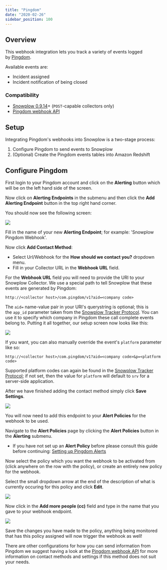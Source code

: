 ```yaml
---
title: "Pingdom"
date: "2020-02-26"
sidebar_position: 100
---
```


## Overview

This webhook integration lets you track a variety of events logged by [Pingdom](https://www.pingdom.com/).

Available events are:

- Incident assigned
- Incident notification of being closed

### Compatibility

- [Snowplow 0.9.14](https://github.com/snowplow/snowplow/releases/tag/0.9.14)\+ (`POST`\-capable collectors only)
- [Pingdom webhook API](https://support.pingdom.com/Knowledgebase/Article/View/94/0/users-and-alerting-end-points)

## Setup

Integrating Pingdom's webhooks into Snowplow is a two-stage process:

1. Configure Pingdom to send events to Snowplow
2. (Optional) Create the Pingdom events tables into Amazon Redshift

## Configure Pingdom

First login to your Pingdom account and click on the **Alerting** button which will be on the left hand side of the screen.

Now click on **Alerting Endpoints** in the submenu and then click the **Add Alerting Endpoint** button in the top right hand corner.

You should now see the following screen:

![](images/pingdom-1.png)

Fill in the name of your new **Alerting Endpoint**; for example: 'Snowplow Pingdom Webhook'.

Now click **Add Contact Method**:

- Select Url/Webhook for the **How should we contact you?** dropdown menu.
- Fill in your Collector URL in the **Webhook URL** field.

For the **Webhook URL** field you will need to provide the URI to your Snowplow Collector. We use a special path to tell Snowplow that these events are generated by Pingdom:

```markup
http://<collector host>/com.pingdom/v1?aid=<company code>
```

The `aid=` name-value pair in your URI's querystring is optional; this is the `app_id` parameter taken from the [Snowplow Tracker Protocol](/docs/collecting-data/collecting-from-own-applications/snowplow-tracker-protocol.md). You can use it to specify which company in Pingdom these call complete events belong to. Putting it all together, our setup screen now looks like this:

![](images/pingdom-2.png)

If you want, you can also manually override the event's `platform` parameter like so:

```markup
http://<collector host>/com.pingdom/v1?aid=<company code>&p=<platform code>
```

Supported platform codes can again be found in the [Snowplow Tracker Protocol](/docs/collecting-data/collecting-from-own-applications/snowplow-tracker-protocol.md); if not set, then the value for `platform` will default to `srv` for a server-side application.

After we have finished adding the contact method simply click **Save Settings**.

![](images/pingdom-3.png)

You will now need to add this endpoint to your **Alert Policies** for the webhook to be used.

Navigate to the **Alert Policies** page by clicking the **Alert Policies** button in the **Alerting** submenu.

- If you have not set up an **Alert Policy** before please consult this guide before continuing: [Setting up Pingdom Alerts](https://support.pingdom.com/Knowledgebase/Article/View/95/28/setting-up-alerts)

Now select the policy which you want the webhook to be activated from (click anywhere on the row with the policy), or create an entirely new policy for the webhook.

Select the small dropdown arrow at the end of the description of what is currently occuring for this policy and click **Edit**.

![](images/pingdom-4.png)

Now click in the **Add more people (cc)** field and type in the name that you gave to your webhook endpoint.

![](images/pingdom-5.png)

Save the changes you have made to the policy, anything being monitored that has this policy assigned will now trigger the webhook as well!

There are other configurations for how you can send information from Pingdom we suggest having a look at the [Pingdom webhook API](https://support.pingdom.com/Knowledgebase/Article/View/94/0/users-and-alerting-end-points) for more information on contact methods and settings if this method does not suit your needs.
